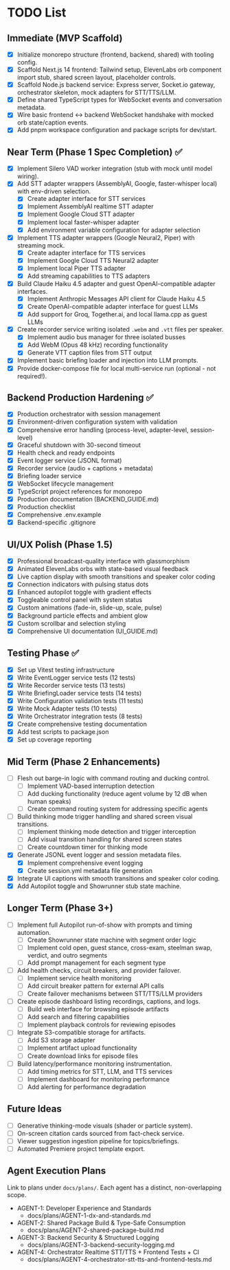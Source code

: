 # TODO List

## Immediate (MVP Scaffold)
- [x] Initialize monorepo structure (frontend, backend, shared) with tooling config.
- [x] Scaffold Next.js 14 frontend: Tailwind setup, ElevenLabs orb component import stub, shared screen layout, placeholder controls.
- [x] Scaffold Node.js backend service: Express server, Socket.io gateway, orchestrator skeleton, mock adapters for STT/TTS/LLM.
- [x] Define shared TypeScript types for WebSocket events and conversation metadata.
- [x] Wire basic frontend ↔ backend WebSocket handshake with mocked orb state/caption events.
- [x] Add pnpm workspace configuration and package scripts for dev/start.

## Near Term (Phase 1 Spec Completion) ✅
- [x] Implement Silero VAD worker integration (stub with mock until model wiring).
- [x] Add STT adapter wrappers (AssemblyAI, Google, faster-whisper local) with env-driven selection.
  - [x] Create adapter interface for STT services
  - [x] Implement AssemblyAI realtime STT adapter
  - [x] Implement Google Cloud STT adapter
  - [x] Implement local faster-whisper adapter
  - [x] Add environment variable configuration for adapter selection
- [x] Implement TTS adapter wrappers (Google Neural2, Piper) with streaming mock.
  - [x] Create adapter interface for TTS services
  - [x] Implement Google Cloud TTS Neural2 adapter
  - [x] Implement local Piper TTS adapter
  - [x] Add streaming capabilities to TTS adapters
- [x] Build Claude Haiku 4.5 adapter and guest OpenAI-compatible adapter interfaces.
  - [x] Implement Anthropic Messages API client for Claude Haiku 4.5
  - [x] Create OpenAI-compatible adapter interface for guest LLMs
  - [x] Add support for Groq, Together.ai, and local llama.cpp as guest LLMs
- [x] Create recorder service writing isolated `.webm` and `.vtt` files per speaker.
  - [x] Implement audio bus manager for three isolated busses
  - [x] Add WebM (Opus 48 kHz) recording functionality
  - [x] Generate VTT caption files from STT output
- [x] Implement basic briefing loader and injection into LLM prompts.
- [x] Provide docker-compose file for local multi-service run (optional - not required!).

## Backend Production Hardening ✅
- [x] Production orchestrator with session management
- [x] Environment-driven configuration system with validation
- [x] Comprehensive error handling (process-level, adapter-level, session-level)
- [x] Graceful shutdown with 30-second timeout
- [x] Health check and ready endpoints
- [x] Event logger service (JSONL format)
- [x] Recorder service (audio + captions + metadata)
- [x] Briefing loader service
- [x] WebSocket lifecycle management
- [x] TypeScript project references for monorepo
- [x] Production documentation (BACKEND_GUIDE.md)
- [x] Production checklist
- [x] Comprehensive .env.example
- [x] Backend-specific .gitignore

## UI/UX Polish (Phase 1.5)
- [x] Professional broadcast-quality interface with glassmorphism
- [x] Animated ElevenLabs orbs with state-based visual feedback
- [x] Live caption display with smooth transitions and speaker color coding
- [x] Connection indicators with pulsing status dots
- [x] Enhanced autopilot toggle with gradient effects
- [x] Toggleable control panel with system status
- [x] Custom animations (fade-in, slide-up, scale, pulse)
- [x] Background particle effects and ambient glow
- [x] Custom scrollbar and selection styling
- [x] Comprehensive UI documentation (UI_GUIDE.md)

## Testing Phase ✅
- [x] Set up Vitest testing infrastructure
- [x] Write EventLogger service tests (12 tests)
- [x] Write Recorder service tests (13 tests)
- [x] Write BriefingLoader service tests (14 tests)
- [x] Write Configuration validation tests (11 tests)
- [x] Write Mock Adapter tests (10 tests)
- [x] Write Orchestrator integration tests (8 tests)
- [x] Create comprehensive testing documentation
- [x] Add test scripts to package.json
- [x] Set up coverage reporting

## Mid Term (Phase 2 Enhancements)
- [ ] Flesh out barge-in logic with command routing and ducking control.
  - [ ] Implement VAD-based interruption detection
  - [ ] Add ducking functionality (reduce agent volume by 12 dB when human speaks)
  - [ ] Create command routing system for addressing specific agents
- [ ] Build thinking mode trigger handling and shared screen visual transitions.
  - [ ] Implement thinking mode detection and trigger interception
  - [ ] Add visual transition handling for shared screen states
  - [ ] Create countdown timer for thinking mode
- [x] Generate JSONL event logger and session metadata files.
  - [x] Implement comprehensive event logging
  - [x] Create session.yml metadata file generation
- [x] Integrate UI captions with smooth transitions and speaker color coding.
- [x] Add Autopilot toggle and Showrunner stub state machine.

## Longer Term (Phase 3+)
- [ ] Implement full Autopilot run-of-show with prompts and timing automation.
  - [ ] Create Showrunner state machine with segment order logic
  - [ ] Implement cold open, guest stance, cross-exam, steelman swap, verdict, and outro segments
  - [ ] Add prompt management for each segment type
- [ ] Add health checks, circuit breakers, and provider failover.
  - [ ] Implement service health monitoring
  - [ ] Add circuit breaker pattern for external API calls
  - [ ] Create failover mechanisms between STT/TTS/LLM providers
- [ ] Create episode dashboard listing recordings, captions, and logs.
  - [ ] Build web interface for browsing episode artifacts
  - [ ] Add search and filtering capabilities
  - [ ] Implement playback controls for reviewing episodes
- [ ] Integrate S3-compatible storage for artifacts.
  - [ ] Add S3 storage adapter
  - [ ] Implement artifact upload functionality
  - [ ] Create download links for episode files
- [ ] Build latency/performance monitoring instrumentation.
  - [ ] Add timing metrics for STT, LLM, and TTS services
  - [ ] Implement dashboard for monitoring performance
  - [ ] Add alerting for performance degradation

## Future Ideas
- [ ] Generative thinking-mode visuals (shader or particle system).
- [ ] On-screen citation cards sourced from fact-check service.
- [ ] Viewer suggestion ingestion pipeline for topics/briefings.
- [ ] Automated Premiere project template export.

## Agent Execution Plans
Link to plans under `docs/plans/`. Each agent has a distinct, non-overlapping scope.

- AGENT-1: Developer Experience and Standards
  - docs/plans/AGENT-1-dx-and-standards.md
- AGENT-2: Shared Package Build & Type-Safe Consumption
  - docs/plans/AGENT-2-shared-package-build.md
- AGENT-3: Backend Security & Structured Logging
  - docs/plans/AGENT-3-backend-security-logging.md
- AGENT-4: Orchestrator Realtime STT/TTS + Frontend Tests + CI
  - docs/plans/AGENT-4-orchestrator-stt-tts-and-frontend-tests.md
